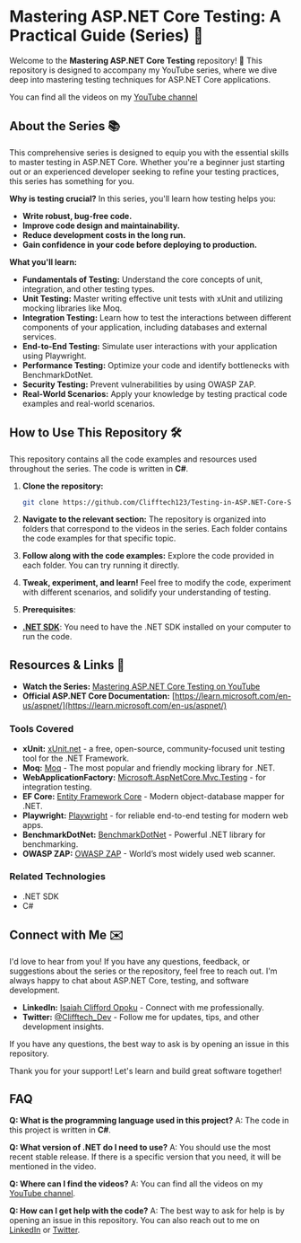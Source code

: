 # Mastering ASP.NET Core Testing: A Practical Guide (Series) 🚀

Welcome to the **Mastering ASP.NET Core Testing** repository! 🎉 This repository is designed to accompany my YouTube series, where we dive deep into mastering testing techniques for ASP.NET Core applications.

 You can find all the videos on my [YouTube channel](https://www.youtube.com/watch?v=58YdbwB_HXA&list=PLOPR7FRvsDZZp1cr3Xs03KhMXPDFh904W)

## About the Series 📚

This comprehensive series is designed to equip you with the essential skills to master testing in ASP.NET Core. Whether you're a beginner just starting out or an experienced developer seeking to refine your testing practices, this series has something for you.

**Why is testing crucial?** In this series, you'll learn how testing helps you:

*   **Write robust, bug-free code.**
*   **Improve code design and maintainability.**
*   **Reduce development costs in the long run.**
*   **Gain confidence in your code before deploying to production.**

**What you'll learn:**

*   **Fundamentals of Testing:** Understand the core concepts of unit, integration, and other testing types.
*   **Unit Testing:** Master writing effective unit tests with xUnit and utilizing mocking libraries like Moq.
*   **Integration Testing:** Learn how to test the interactions between different components of your application, including databases and external services.
*   **End-to-End Testing:** Simulate user interactions with your application using Playwright.
*   **Performance Testing:** Optimize your code and identify bottlenecks with BenchmarkDotNet.
*   **Security Testing:** Prevent vulnerabilities by using OWASP ZAP.
*   **Real-World Scenarios:** Apply your knowledge by testing practical code examples and real-world scenarios.

## How to Use This Repository 🛠️

This repository contains all the code examples and resources used throughout the series. The code is written in **C#**.

1.  **Clone the repository:**
    ```bash
    git clone https://github.com/Clifftech123/Testing-in-ASP.NET-Core-Series
    ```

2.  **Navigate to the relevant section:** The repository is organized into folders that correspond to the videos in the series. Each folder contains the code examples for that specific topic.

3.  **Follow along with the code examples:** Explore the code provided in each folder. You can try running it directly.

4.  **Tweak, experiment, and learn!** Feel free to modify the code, experiment with different scenarios, and solidify your understanding of testing.
5. **Prerequisites**:
  * **[.NET SDK](https://dotnet.microsoft.com/en-us/download)**: You need to have the .NET SDK installed on your computer to run the code.

## Resources & Links 🔗

-   **Watch the Series:** [Mastering ASP.NET Core Testing on YouTube](YOUR_YOUTUBE_LINK_HERE)
-   **Official ASP.NET Core Documentation:** [https://learn.microsoft.com/en-us/aspnet/](https://learn.microsoft.com/en-us/aspnet/)

### Tools Covered

-   **xUnit:** [xUnit.net](https://xunit.net/) - a free, open-source, community-focused unit testing tool for the .NET Framework.
-   **Moq:** [Moq](https://github.com/moq/moq4) - The most popular and friendly mocking library for .NET.
-   **WebApplicationFactory:** [Microsoft.AspNetCore.Mvc.Testing](https://learn.microsoft.com/en-us/dotnet/api/microsoft.aspnetcore.mvc.testing.webapplicationfactory-1?view=aspnetcore-8.0) - for integration testing.
-   **EF Core:** [Entity Framework Core](https://learn.microsoft.com/en-us/ef/core/) - Modern object-database mapper for .NET.
-   **Playwright:** [Playwright](https://playwright.dev/) - for reliable end-to-end testing for modern web apps.
-   **BenchmarkDotNet:** [BenchmarkDotNet](https://benchmarkdotnet.org/index.html) - Powerful .NET library for benchmarking.
-   **OWASP ZAP:** [OWASP ZAP](https://www.zaproxy.org/) - World’s most widely used web scanner.


### Related Technologies

*   .NET SDK
*   C#


## Connect with Me ✉️

I'd love to hear from you! If you have any questions, feedback, or suggestions about the series or the repository, feel free to reach out. I'm always happy to chat about ASP.NET Core, testing, and software development.

-   **LinkedIn:** [Isaiah Clifford Opoku](https://www.linkedin.com/in/isaiah-clifford-opoku/) - Connect with me professionally.
-   **Twitter:** [@Clifftech_Dev](https://x.com/Clifftech_Dev) - Follow me for updates, tips, and other development insights.

If you have any questions, the best way to ask is by opening an issue in this repository.

Thank you for your support! Let's learn and build great software together!

## FAQ

**Q: What is the programming language used in this project?**
A: The code in this project is written in **C#**.

**Q: What version of .NET do I need to use?**
A: You should use the most recent stable release. If there is a specific version that you need, it will be mentioned in the video.

**Q: Where can I find the videos?**
A: You can find all the videos on my [YouTube channel](https://www.youtube.com/watch?v=58YdbwB_HXA&list=PLOPR7FRvsDZZp1cr3Xs03KhMXPDFh904W).

**Q: How can I get help with the code?**
A: The best way to ask for help is by opening an issue in this repository. You can also reach out to me on [LinkedIn](https://www.linkedin.com/in/isaiah-clifford-opoku/) or [Twitter](https://x.com/Clifftech_Dev).
